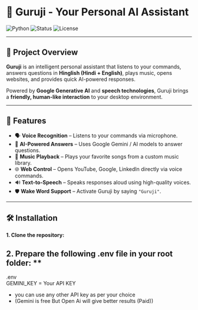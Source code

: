 # 🌟 Guruji - Your Personal AI Assistant

![Python](https://img.shields.io/badge/Python-3.13-blue?logo=python&logoColor=white)
![Status](https://img.shields.io/badge/Status-Active-success)
![License](https://img.shields.io/badge/License-MIT-green)

---

## 🎯 Project Overview
**Guruji** is an intelligent personal assistant that listens to your commands, answers questions in **Hinglish (Hindi + English)**, plays music, opens websites, and provides quick AI-powered responses.  

Powered by **Google Generative AI** and **speech technologies**, Guruji brings a **friendly, human-like interaction** to your desktop environment.

---

## 🚀 Features
- 🗣️ **Voice Recognition** – Listens to your commands via microphone.
- 💬 **AI-Powered Answers** – Uses Google Gemini / AI models to answer questions.
- 🎵 **Music Playback** – Plays your favorite songs from a custom music library.
- 🌐 **Web Control** – Opens YouTube, Google, LinkedIn directly via voice commands.
- 🔊 **Text-to-Speech** – Speaks responses aloud using high-quality voices.
- 🛡️ **Wake Word Support** – Activate Guruji by saying `"Guruji"`.

---

## 🛠️ Installation       
             
**1. Clone the repository:**                 

## 2. Prepare the following .env file in your root folder: **        

.env        
GEMINI_KEY = Your API KEY         
- you can use any other API key as per your choice
- (Gemini is free But Open Ai will give better results (Paid))
  
